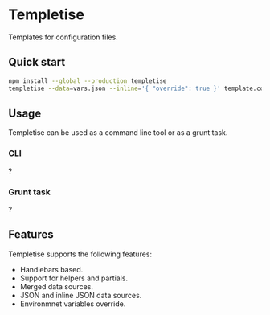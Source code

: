 Templetise
==========
Templates for configuration files.


Quick start
-----------
```bash
npm install --global --production templetise
templetise --data=vars.json --inline='{ "override": true }' template.conf
```


Usage
-----
Templetise can be used as a command line tool or as a grunt task.

### CLI
?

### Grunt task
?


Features
--------
Templetise supports the following features:

  * Handlebars based.
  * Support for helpers and partials.
  * Merged data sources.
  * JSON and inline JSON data sources.
  * Environmnet variables override.

